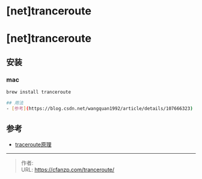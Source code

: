 # [net]tranceroute


<!--more-->

# [net]tranceroute

## 安装
### mac
```bash
brew install tranceroute

## 用法
- [参考](https://blog.csdn.net/wangquan1992/article/details/107666323)
```

## 参考
- [traceroute原理](https://zhuanlan.zhihu.com/p/404043710)


---

> 作者:   
> URL: https://cfanzp.com/tranceroute/  


